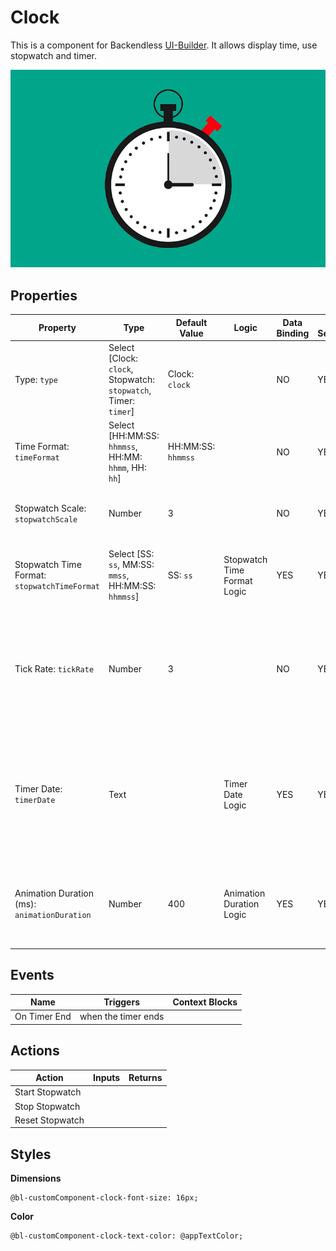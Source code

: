 # Clock

This is a component for Backendless [UI-Builder](https://backendless.com/developers/#ui-builder). It allows display time, use stopwatch and timer.

<p align="center">
  <img src="./thumbnail.png" alt="main thumbnail" width="780"/>
</p>

## Properties

| Property                                     | Type                                                            | Default Value      | Logic                       | Data Binding | UI Setting | Description                                                                                                       |
|----------------------------------------------|-----------------------------------------------------------------|--------------------|-----------------------------|--------------|------------|-------------------------------------------------------------------------------------------------------------------|
| Type: `type`                                 | Select [Clock: `clock`, Stopwatch: `stopwatch`, Timer: `timer`] | Clock: `clock`     |                             | NO           | YES        | Allows to determine the function of the component                                                                 |
| Time Format: `timeFormat`                    | Select [HH:MM:SS: `hhmmss`, HH:MM: `hhmm`, HH: `hh`]            | HH:MM:SS: `hhmmss` |                             | NO           | YES        | Allows to determine the time format                                                                               |
| Stopwatch Scale: `stopwatchScale`            | Number                                                          | 3                  |                             | NO           | YES        | Allows to determine the scale of stopwatch seconds                                                                |
| Stopwatch Time Format: `stopwatchTimeFormat` | Select [SS: `ss`, MM:SS: `mmss`, HH:MM:SS: `hhmmss`]            | SS: `ss`           | Stopwatch Time Format Logic | YES          | YES        | Allows to determine the time format of displaying stopwatch                                                       |
| Tick Rate: `tickRate`                        | Number                                                          | 3                  |                             | NO           | YES        | Allows you to determine how precisely to display the seconds (the count of numbers after the period)              |
| Timer Date: `timerDate`                      | Text                                                            |                    | Timer Date Logic            | YES          | YES        | Allows you to specify the date, time, and time zone when the timer will expire. Signature `MM.DD.YY HH:MM:SS UTC` |
| Animation Duration (ms): `animationDuration` | Number                                                          | 400                | Animation Duration Logic    | YES          | YES        | Allows to determine the duration of the animation to change the time.                                             |

## Events

| Name         | Triggers            | Context Blocks |
|--------------|---------------------|----------------|
| On Timer End | when the timer ends |                |

## Actions

| Action          | Inputs | Returns |
|-----------------|--------|---------|
| Start Stopwatch |        |         |
| Stop Stopwatch  |        |         |
| Reset Stopwatch |        |         |

## Styles

**Dimensions**

```
@bl-customComponent-clock-font-size: 16px;
```

**Color**

```
@bl-customComponent-clock-text-color: @appTextColor;
```
